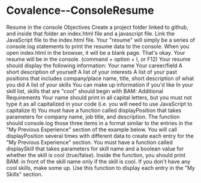 # Covalence--ConsoleResume
Resume in the console
Objectives
Create a project folder linked to github, and inside that folder an index.html file and a javascript file. Link the JavaScript file to the index.html file.
Your "resume" will simply be a series of console.log statements to print the resume data to the console.
When you open index.html in the browser, it will be a blank page. That's okay. Your resume will be in the console. (command + option + I, or F12)
Your resume should display the following information:
Your name
Your career/field
A short description of yourself
A list of your interests
A list of your past positions that includes company/place name, title, short description of what you did
A list of your skills
You can make up information if you'd like
In your skill list, skills that are "cool" should begin with BAM:
Additional Requirements
Your name should print in all capital letters, but you must not type it as all capitalized in your code (i.e. you will need to use JavaScript to capitalize it)
You must have a function called displayPosition that takes parameters for company name, job title, and description. The function should console.log those three items in a format similar to the entries in the "My Previous Experience" section of the example below. You will call displayPosition several times with different data to create each entry for the "My Previous Experience" section.
You must have a function called displaySkill that takes parameters for skill name and a boolean value for whether the skill is cool (true/false). Inside the function, you should print BAM: in front of the skill name only if the skill is cool. If you don't have any cool skills, make some up. Use this function to display each entry in the "My Skills" section.
